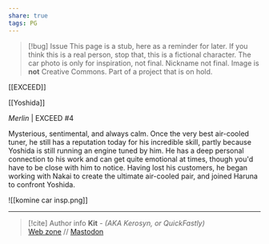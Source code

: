 ```yaml
---
share: true
tags: PG
---
```

> [!bug] Issue
> This page is a stub, here as a reminder for later. If you think this is a real person, stop that, this is a fictional character. The car photo is only for inspiration, not final. Nickname not final. Image is **not** Creative Commons. Part of a project that is on hold.

[[EXCEED]]

[[Yoshida]]

*Merlin* | EXCEED #4

Mysterious, sentimental, and always calm. Once the very best air-cooled tuner, he still has a reputation today for his incredible skill, partly because Yoshida is still running an engine tuned by him. He has a deep personal connection to his work and can get quite emotional at times, though you'd have to be close with him to notice. Having lost his customers, he began working with Nakai to create the ultimate air-cooled pair, and joined Haruna to confront Yoshida.

![[komine car insp.png]]

-----
> [!cite] Author info
> **Kit** - *(AKA Kerosyn, or QuickFastly)*\
> [Web zone](https://kitabe.link) // [Mastodon](https://social.tripulse.net/@kit)
